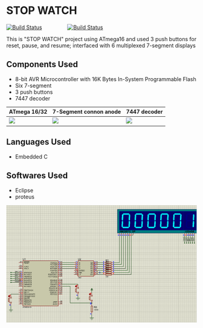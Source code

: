 # STOP WATCH


[![Build Status](https://img.shields.io/badge/C-100%25-green)](https://travis-ci.org/joemccann/dillinger) &nbsp;&nbsp;&nbsp;&nbsp;&nbsp;&nbsp;&nbsp;&nbsp;&nbsp;&nbsp;&nbsp;&nbsp;&nbsp;&nbsp;&nbsp;&nbsp;[![Build Status](https://img.shields.io/badge/commit%20activity-1weeks-blue)](https://travis-ci.org/joemccann/dillinger) &nbsp;&nbsp;&nbsp;&nbsp;&nbsp;&nbsp;&nbsp;&nbsp;
<br />

This is "STOP WATCH" project using ATmega16 and used 3 push buttons for reset, pause, and resume; interfaced with 6 multiplexed 7-segment displays



## Components Used

- 8-bit AVR Microcontroller with 16K Bytes In-System Programmable Flash
- Six 7-segment
- 3 push buttons
- 7447 decoder 



| ATmega 16/32 | 7-Segment connon anode | 7447 decoder |
| ------ | ------ | ------ |
| ![](https://www.electronicwings.com/public/images/user_images/images/ATmega_20160622/ATmega_GPIO/ATmega16_GPIO_Ports_and_Registers-Icon.png) | ![](https://encrypted-tbn0.gstatic.com/images?q=tbn:ANd9GcSEpzDF7_ZLKupq22PoNwgsEBgsrzxWHOi89g&usqp=CAU ) |![](https://cf5.s3.souqcdn.com/item/2018/12/08/42/42/53/93/item_L_42425393_aa347a513892b.jpg ) |



## Languages Used

- Embedded C


## Softwares Used

- Eclipse
- proteus

<p align="center">
  <img alt="gif" src="https://github.com/YasserAhmedMoh/STOP-WATCH/blob/main/image/Screenshot%20(16).png" />
<p>

